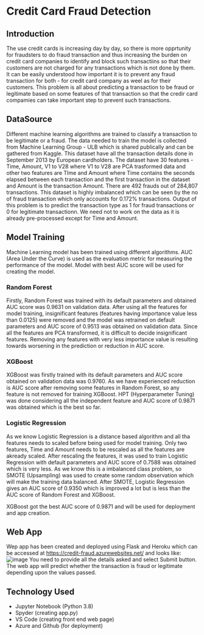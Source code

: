 # Credit Card Fraud Detection
## Introduction
The use credit cards is increasing day by day, so there is more opprtunity for fraudsters to do fraud transaction and thus increasing the burden on credit card companies to identify  and block such transactiins so that their customers are not charged for any transactions which is not done by them. It can be easily understood how important it is to prevent any fraud transaction for both - for credit card company as weel as for their customers. This problem is all about predicting a transaction to be fraud or legitimate based on some features of that transaction so that the credir card compamies can take important step to prevent such transactions.
## DataSource
Different machine learning algorithms are trained to classify a transaction to be legitimate or a fraud. The data needed to train the model is collected from Machine Learning Group - ULB which is shared publically and can be gathered from Kaggle. This dataset have all the transaction details done in September 2013 by European cardholders. The dataset have 30 features - Time, Amount, V1 to V28 where V1 to V28 are PCA trasformed data and other two features are TIme and Amount where Time contains the seconds elapsed between each transaction and the first transaction in the dataset and Amount is the transaction Amount. There are 492 frauds out of 284,807 transactions. This dataset is highly imbalanced which can be seen by the no of fraud transaction which only accounts for 0.172% transactions. Output of this problem is to predict the transaction type as 1 for fraud transactions or 0 for legitimate transactionn. We need not to work on the data as it is already pre-processed except for Time and Amount.
## Model Training
Machine Learning model has been trained using different algorithms. AUC (Area Under the Curve) is used as the evaluation metric for measuring the performance of the model. Model with best AUC score will be used for creating the model.
### Random Forest
Firstly, Random Forest was trained with its default parameters and obtained AUC score was 0.9631 on validation data. After using all the features for model training, insignificant features (features having importance value less than 0.0125) were removed and the model was retrained on default parameters and AUC score of 0.9513 was obtained on validation data. Since all the features are PCA transformed, it is difficult to decide insignificant features. Removing any features with very less importance value is resulting towards worsening in the prediction or reduction in AUC score.
### XGBoost
XGBoost was firstly trained with its default parameters and AUC score obtained on validation data was 0.9760. As we have experienced reduction is AUC score after removing some features in Random Forest, so any feature is not removed for training XGBoost. HPT (Hyperparameter Tuning) was done considering all the independent feature and AUC score of 0.9871 was obtained which is the best so far.
### Logistic Regression
As we know Logistic Regression is a distance based algorithm and all tha features needs to scaled before being used for model training. Only two features, Time and Amount needs to be rescaled as all the features are akready scaled. After rescaling the features, it was used to train Logistic Regression with default parameters and AUC score of 0.7588 was obtained which is very less. As we know this is a imbalanced class problem, so SMOTE (Upsampling) was used to create some random observation which will make the training data balanced. After SMOTE, Logistic Regression gives an AUC score of 0.9350 which is improved a lot but is less than the AUC score of Random Forest and XGBoost.

XGBoost got the best AUC score of 0.9871 and will be used for deployment and app creation.
## Web App
Wep app has been created and deployed using Flask and Heroku which can be accessed at https://credit-fraud.azurewebsites.net/ and looks like:
![image](https://user-images.githubusercontent.com/66907101/123978162-45624500-d9dd-11eb-90fd-f0e26db9464b.png)
You need to provide all the details asked and select Submit button. The web app will predict whether the transaction is fraud or legitimate depending upon the values passed.
## Technology Used
* Jupyter Notebook (Python 3.8)
* Spyder (creating app.py)
* VS Code (creating front end web page)
* Azure and Github (for deployment)
